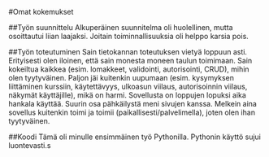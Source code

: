 #Omat kokemukset

##Työn suunnittelu
Alkuperäinen suunnitelma oli huolellinen, mutta osoittautui liian laajaksi. Joitain toiminnallisuuksia oli helppo karsia pois.

##Työn toteutuminen
Sain tietokannan toteutuksen vietyä loppuun asti. Erityisesti olen iloinen, että sain monesta moneen taulun toimimaan. Sain kokeiltua kaikkea (esim. lomakkeet, validointi, autorisointi, CRUD), mihin olen tyytyväinen. Paljon jäi kuitenkin uupumaan (esim. kysymyksen liittäminen kurssiin, käytettävyys, ulkoasun viilaus, autorisoinnin viilaus, näkymät käyttäjille), mikä on harmi. Sovellusta on loppujen lopuksi aika hankala käyttää. Suurin osa pähkäilystä meni sivujen kanssa. Melkein aina sovellus kuitenkin toimi ja toimii (paikallisesti/palvelimella), joten olen ihan tyytyväinen.

##Koodi
Tämä oli minulle ensimmäinen työ Pythonilla. Pythonin käyttö sujui luontevasti.s
